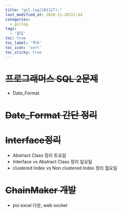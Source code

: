 ```yaml
---
title: "gil.log(201127);"
last_modified_at: 2020-11-26T21:44
categories: 
  - gillog
tags: 
  - '할일'
toc: true
toc_label: '목차'
toc_icon: 'sort'
toc_sticky: true
---
```

# ~~프로그래머스 SQL 2문제~~
- Date_Format

# ~~Date_Format 간단 정리~~

# ~~Interface정리~~
- Abstract Class 정리 토요일
- Interface vs Abstract Class 정리 일요일
- clustered Index vs Non clustered Index 정리 월요일

# ~~ChainMaker 개발~~
- poi excel 다운, web socket